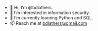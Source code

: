 - 👋 Hi, I’m @bdlathers
- 👀 I’m interested in information security.
- 🌱 I’m currently learning Python and SQL.
- 📫 Reach me at bdlathers@gmail.com

<!---
bdlathers/bdlathers is a ✨ special ✨ repository because its `README.md` (this file) appears on your GitHub profile.
You can click the Preview link to take a look at your changes.
--->
